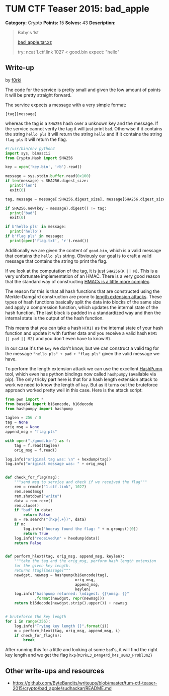 # TUM CTF Teaser 2015: bad_apple

**Category:** Crypto
**Points:** 15
**Solves:** 43
**Description:**

> Baby's 1st
> 
> [bad_apple.tar.xz](bad_apple.tar.xz)
> 
> try:
>     ncat 1.ctf.link 1027 < good.bin
> expect:
>     "hello"


## Write-up

by [f0rki](https://github.com/f0rki)

The code for the service is pretty small and given the low amount of
points it will be pretty straight forward. 

The service expects a message with a very simple format:
```
[tag][message]
```
whereas the tag is a `SHA256` hash over a unknown key and the message.
If the service cannot verify the tag it will just print `bad`. Otherwise
if it contains the string `hello pls` it will return the string `hello`
and if it contains the string `flag pls` it will return the flag.

```python
#!/usr/bin/env python3
import sys, binascii
from Crypto.Hash import SHA256

key = open('key.bin', 'rb').read()

message = sys.stdin.buffer.read(0x100)
if len(message) < SHA256.digest_size:
  print('len')
  exit(0)

tag, message = message[:SHA256.digest_size], message[SHA256.digest_size:]

if SHA256.new(key + message).digest() != tag:
  print('bad')
  exit(0)

if b'hello pls' in message:
  print('hello')
if b'flag pls' in message:
  print(open('flag.txt', 'r').read())
```

Additionally we are given the content of `good.bin`, which is a valid message
that contains the `hello pls` string. Obviously our goal is to craft a valid
message that contains the string to print the flag.

If we look at the computation of the tag, it is just `SHA256(K || M)`. This is
a very unfortunate implementation of an HMAC. There is a very good reason that
the standard way of constructing [HMACs is a little more complex](https://en.wikipedia.org/wiki/Hash-based_message_authentication_code).

The reason for this is that all hash functions that are constructed using
the Merkle–Damgård construction are prone to [length extension attacks](https://en.wikipedia.org/wiki/Length_extension_attack). These types of hash
functions basically split the data into blocks of the same size and apply a 
compression function, which updates the internal state of the hash function.
The last block is padded in a standardized way and then the internal state is
the output of the hash function. 

This means that you can take a hash `H(M1)` as the internal state of your hash
function and update it with further data and you receive a valid hash 
`H(M1 || pad || M2)` and you don't even have to know `M1`.

In our case it's the `key` we don't know, but we can construct a valid tag
for the message `"hello pls" + pad + "flag pls"` given the valid message
we have.

To perform the length extension attack we can use the excellent [HashPump](https://github.com/bwall/HashPump)
tool, which even has python bindings now called `hashpumpy` (available via pip).
The only tricky part here is that for a hash length extension attack to work we
need to know the length of `key`. But as it turns out the bruteforce approach worked
pretty well in this case. Here is the attack script:

```python
from pwn import *
from base64 import b16encode, b16decode
from hashpumpy import hashpump

taglen = 256 / 8
tag = None
orig_msg = None
append_msg = "flag pls"

with open("./good.bin") as f:
    tag = f.read(taglen)
    orig_msg = f.read()

log.info("original tag was: \n" + hexdump(tag))
log.info("original message was: " + orig_msg)


def check_for_flag(msg):
    """send msg to service and check if we received the flag"""
    rem = remote("1.ctf.link", 1027)
    rem.send(msg)
    rem.shutdown("write")
    data = rem.recv()
    rem.close()
    if "bad" in data:
        return False
    m = re.search("(hxp{.+})", data)
    if m:
        log.info("hooray found the flag: " + m.groups()[0])
        return True
    log.info("received\n" + hexdump(data))
    return False


def perform_hlext(tag, orig_msg, append_msg, keylen):
    """take the tag and the orig_msg, perform hash length extension
    for the given key length.
    returns [tag][message]"""
    newdgst, newmsg = hashpump(b16encode(tag),
                               orig_msg,
                               append_msg,
                               keylen)
    log.info("hashpump returned: \ndigest: {}\nmsg: {}"
             .format(newdgst, repr(newmsg)))
    return b16decode(newdgst.strip().upper()) + newmsg


# bruteforce the key length
for i in range(256):
    log.info("Trying key length {}".format(i))
    m = perform_hlext(tag, orig_msg, append_msg, i)
    if check_for_flag(m):
        break
```

After running this for a little and looking at some `bad`'s, it will find the right key 
length and we get the flag `hxp{M3rkL3_D4mg4rd_h4s_s0m3_Pr0bl3mZ}`

## Other write-ups and resources

* <https://github.com/ByteBandits/writeups/blob/master/tum-ctf-teaser-2015/crypto/bad_apple/sudhackar/README.md>
